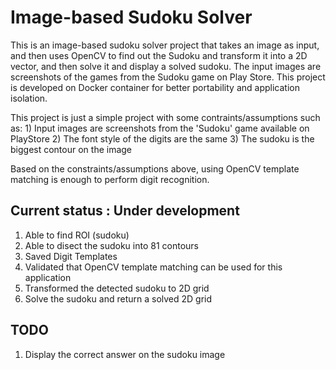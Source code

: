 # Image-based Sudoku Solver
This is an image-based sudoku solver project that takes an image as input, and then uses OpenCV to find out the Sudoku and transform it into a 2D vector, and then solve it and display a solved sudoku. 
The input images are screenshots of the games from the Sudoku game on Play Store. 
This project is developed on Docker container for better portability and application isolation.

This project is just a simple project with some contraints/assumptions such as:
    1) Input images are screenshots from the 'Sudoku' game available on PlayStore
    2) The font style of the digits are the same
    3) The sudoku is the biggest contour on the image

Based on the constraints/assumptions above, using OpenCV template matching is enough to perform digit recognition.

## Current status : Under development
1. Able to find ROI (sudoku)
2. Able to disect the sudoku into 81 contours
3. Saved Digit Templates
4. Validated that OpenCV template matching can be used for this application
5. Transformed the detected sudoku to 2D grid
6. Solve the sudoku and return a solved 2D grid

## TODO
1. Display the correct answer on the sudoku image